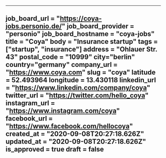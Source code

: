 ---
job_board_url = "https://coya-jobs.personio.de/"
job_board_provider = "personio"
job_board_hostname = "coya-jobs"
title = "Coya"
body = "Insurance startup"
tags = ["startup", "insurance"]
address = "Ohlauer Str. 43"
postal_code = "10999"
city="berlin"
country="germany"
company_url = "https://www.coya.com"
slug = "coya"
latitude = 52.493964
longitude = 13.430118
linkedin_url = "https://www.linkedin.com/company/coya"
twitter_url = "https://twitter.com/hello_coya"
instagram_url = "https://www.instagram.com/coya"
facebook_url = "https://www.facebook.com/hellocoya"
created_at = "2020-09-08T20:27:18.626Z"
updated_at = "2020-09-08T20:27:18.626Z"
is_approved = true
draft = false
---